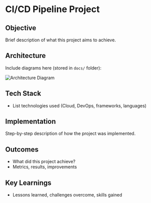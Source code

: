# CI/CD Pipeline Project

## Objective
Brief description of what this project aims to achieve.

## Architecture
Include diagrams here (stored in `docs/` folder):

![Architecture Diagram](docs/architecture.png)

## Tech Stack
- List technologies used (Cloud, DevOps, frameworks, languages)

## Implementation
Step-by-step description of how the project was implemented.

## Outcomes
- What did this project achieve?
- Metrics, results, improvements

## Key Learnings
- Lessons learned, challenges overcome, skills gained
